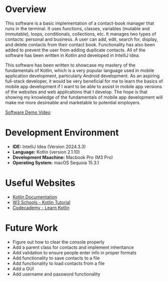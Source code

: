 # Overview

This software is a basic implementation of a contact-book manager that runs in the terminal. It uses functions, classes, variables (mutable and immutable), loops, conditionals, collections, etc. It manages two types of contacts: personal and business. A user can add, edit, search for, display, and delete contacts from their contact book. Functionality has also been added to prevent the user from adding duplicate contacts. All of the software has been written in Kotlin and developed in IntelliJ Idea. 

This software has been written to showcase my mastery of the fundamentals of Kotlin, which is a very popular language used in mobile application development, particularly Android development. As an aspiring full-stack developer, it would be very beneficial for me to learn the basics of mobile app development if I want to be able to assist in mobile app versions of the websites and web applications that I develop. The hope is that showing my knowledge of the fundamentals of mobile app development will make me more desireable and marketable to potential employers. 

[Software Demo Video](https://youtu.be/TGHXD2xsetA)

# Development Environment

- **IDE:** IntelliJ Idea (Version 2024.3.3)
- **Language:** Kotlin (version 2.1.10)
- **Development Maachine:** Macbook Pro (M3 Pro)
- **Operating System:** macOS Sequoia 15.3.1

# Useful Websites

- [Kotlin Documentation](https://kotlinlang.org/docs/home.html)
- [W3 Schools - Kotlin Tutorial](https://www.w3schools.com/kotlin/index.php)
- [Codecademy - Learn Kotlin](https://www.codecademy.com/learn/learn-kotlin)

# Future Work

- Figure out how to clear the console properly 
- Add a parent class for contacts and implement inheritance 
- Add validation to ensure people enter info in proper formats
- Add functionality to save contacts to a file 
- Add functionality to load contacts from a file
- Add a GUI
- Add username and password functionality